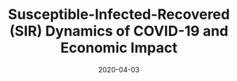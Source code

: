 ---
title: "Susceptible-Infected-Recovered (SIR) Dynamics of COVID-19 and Economic Impact"
collection: other
link: https://cepr.org/publications/covid-economics-issue-1
venue: Covid Economics, Vetted and Real-Time Papers
date: 2020-04-03
slides: https://alexisakira.github.io/files/slides/slides_covid19.pdf
---